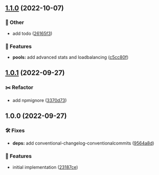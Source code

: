 ## [1.1.0](https://github.com/SkeLLLa/hyperpool/compare/v1.0.1...v1.1.0) (2022-10-07)


### 🧾 Other

* add todo ([26165f3](https://github.com/SkeLLLa/hyperpool/commit/26165f3d63b1d4f759de11294171299e1596f41a))


### 🚀 Features

* **pools:** add advanced stats and loadbalancing ([c5cc80f](https://github.com/SkeLLLa/hyperpool/commit/c5cc80f537b28bd4470bb41e85e0dee04e3a2bf9))

## [1.0.1](https://github.com/SkeLLLa/hyperpool/compare/v1.0.0...v1.0.1) (2022-09-27)


### ✂️ Refactor

* add npmignore ([3370d73](https://github.com/SkeLLLa/hyperpool/commit/3370d738e167d8791c03f153137f3021bd6647ff))

## 1.0.0 (2022-09-27)


### 🛠 Fixes

* **deps:** add conventional-changelog-conventionalcommits ([9564a8d](https://github.com/SkeLLLa/hyperpool/commit/9564a8d66f6e8e4c05881bb2a442ccc08ed254a0))


### 🚀 Features

* initial implementation ([23187ce](https://github.com/SkeLLLa/hyperpool/commit/23187ce99623a61e2b4d0cb99762d5b6d98f4f4a))
